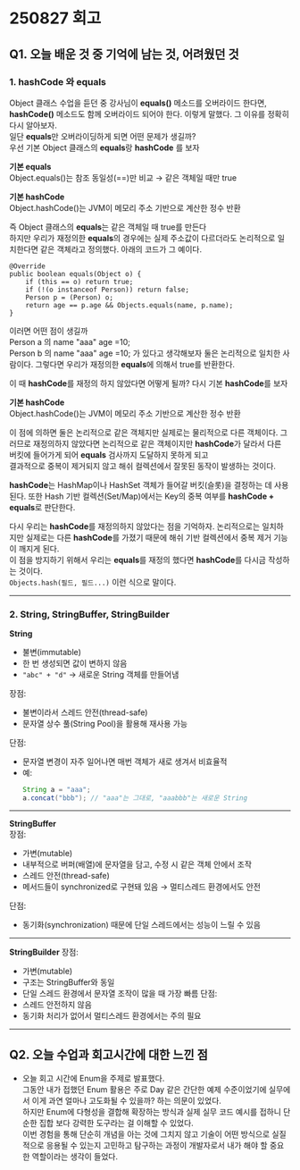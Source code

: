 # 250827 회고

## Q1. 오늘 배운 것 중 기억에 남는 것, 어려웠던 것

### 1. hashCode 와 equals

Object 클래스 수업을 듣던 중 강사님이 **equals()** 메소드를 오버라이드 한다면, **hashCode()** 메소드도 함께 오버라이드 되어야 한다. 이렇게 말했다. 그 이유를 정확히 다시 알아보자.  
일단 **equals**만 오버라이딩하게 되면 어떤 문제가 생길까?  
우선 기본 Object 클래스의 **equals**랑 **hashCode** 를 보자  

**기본 equals**  
Object.equals()는 참조 동일성(==)만 비교 → 같은 객체일 때만 true  

**기본 hashCode**  
Object.hashCode()는 JVM이 메모리 주소 기반으로 계산한 정수 반환  

즉 Object 클래스의 **equals**는 같은 객체일 때 true를 만든다  
하지만 우리가 재정의한 **equals**의 경우에는 실제 주소값이 다르더라도 논리적으로 일치한다면 같은 객체라고 정의했다. 아래의 코드가 그 예이다.  


```
@Override
public boolean equals(Object o) {
    if (this == o) return true;
    if (!(o instanceof Person)) return false;
    Person p = (Person) o;
    return age == p.age && Objects.equals(name, p.name);
}
```

이러면 어떤 점이 생길까  
Person a 의 name "aaa" age =10;  
Person b 의 name "aaa" age =10; 가 있다고 생각해보자 둘은 논리적으로 일치한 사람이다. 그렇다면 우리가 재정의한 **equals**에 의해서 true를 반환한다.  

이 때 **hashCode**를 재정의 하지 않았다면 어떻게 될까? 다시 기본 **hashCode**를 보자  

**기본 hashCode**  
Object.hashCode()는 JVM이 메모리 주소 기반으로 계산한 정수 반환  

이 점에 의하면 둘은 논리적으로 같은 객체지만 실제로는 물리적으로 다른 객체이다. 그러므로 재정의하지 않았다면 논리적으로 같은 객체이지만 **hashCode**가 달라서 다른 버킷에 들어가게 되어 **equals** 검사까지 도달하지 못하게 되고  
결과적으로 중복이 제거되지 않고 해쉬 컬렉션에서 잘못된 동작이 발생하는 것이다.  

**hashCode**는 HashMap이나 HashSet 객체가 들어갈 버킷(슬롯)을 결정하는 데 사용된다. 또한 Hash 기반 컬렉션(Set/Map)에서는 Key의 중복 여부를 **hashCode + equals**로 판단한다.  

다시 우리는 **hashCode**를 재정의하지 않았다는 점을 기억하자. 논리적으로는 일치하지만 실제로는 다른 **hashCode**를 가졌기 때문에 해쉬 기반 컬렉션에서 중복 제거 기능이 깨지게 된다.  
이 점을 방지하기 위해서 우리는 **equals**를 재정의 했다면 **hashCode**를 다시금 작성하는 것이다.  
`Objects.hash(필드, 필드...)` 이런 식으로 말이다.  

---

### 2. String, StringBuffer, StringBuilder

**String**  
- 불변(immutable)  
- 한 번 생성되면 값이 변하지 않음  
- `"abc" + "d"` → 새로운 String 객체를 만들어냄  

장점:  
- 불변이라서 스레드 안전(thread-safe)  
- 문자열 상수 풀(String Pool)을 활용해 재사용 가능  

단점:  
- 문자열 변경이 자주 일어나면 매번 객체가 새로 생겨서 비효율적  
- 예:  
  ```java
  String a = "aaa";
  a.concat("bbb"); // "aaa"는 그대로, "aaabbb"는 새로운 String


---

**StringBuffer**  
장점:  
- 가변(mutable)  
- 내부적으로 버퍼(배열)에 문자열을 담고, 수정 시 같은 객체 안에서 조작  
- 스레드 안전(thread-safe)  
- 메서드들이 synchronized로 구현돼 있음 → 멀티스레드 환경에서도 안전  

단점:  
- 동기화(synchronization) 때문에 단일 스레드에서는 성능이 느릴 수 있음  

---

**StringBuilder**
장점:  
- 가변(mutable)  
- 구조는 StringBuffer와 동일  
- 단일 스레드 환경에서 문자열 조작이 많을 때 가장 빠름
단점:  
- 스레드 안전하지 않음  
- 동기화 처리가 없어서 멀티스레드 환경에서는 주의 필요  


---

## Q2. 오늘 수업과 회고시간에 대한 느낀 점

- 오늘 회고 시간에 Enum을 주제로 발표했다.  
그동안 내가 접했던 Enum 활용은 주로 Day 같은 간단한 예제 수준이었기에 실무에서 이게 과연 얼마나 고도화될 수 있을까? 하는 의문이 있었다.  
하지만 Enum에 다형성을 결합해 확장하는 방식과 실제 실무 코드 예시를 접하니 단순한 집합 보다 강력한 도구라는 걸 이해할 수 있었다.  
이번 경험을 통해 단순히 개념을 아는 것에 그치지 않고 기술이 어떤 방식으로 실질적으로 응용될 수 있는지 고민하고 탐구하는 과정이 개발자로서 내가 해야 할 중요한 역할이라는 생각이 들었다.  
